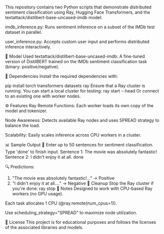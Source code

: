 This repository contains two Python scripts that demonstrate distributed sentiment classification using Ray, Hugging Face Transformers, and the textattack/distilbert-base-uncased-imdb model:

imdb_inference.py: Runs sentiment inference on a subset of the IMDb test dataset in parallel.

user_inference.py: Accepts custom user input and performs distributed inference interactively.

🧠 Model Used
textattack/distilbert-base-uncased-imdb: A fine-tuned version of DistilBERT trained on the IMDb sentiment classification task (binary: positive/negative).

🚀 Dependencies
Install the required dependencies with:

pip install torch transformers datasets ray
Ensure that a Ray cluster is running. You can start a local cluster for testing:
ray start --head
Or connect to an existing one with worker nodes.



⚙️ Features
Ray Remote Functions: Each worker loads its own copy of the model and tokenizer.

Node Awareness: Detects available Ray nodes and uses SPREAD strategy to balance the load.

Scalability: Easily scales inference across CPU workers in a cluster.

📊 Sample Output
📝 Enter up to 50 sentences for sentiment classification. Type 'done' to finish input.
Sentence 1: The movie was absolutely fantastic!
Sentence 2: I didn't enjoy it at all.
done

🔍 Predictions:
 1. "The movie was absolutely fantastic!..." → Positive
 2. "I didn't enjoy it at all...." → Negative
🧹 Cleanup
Stop the Ray cluster if you're done:
ray stop
📌 Notes
Designed to work with CPU-based Ray workers (no GPU usage).

Each task allocates 1 CPU (@ray.remote(num_cpus=1)).

Use scheduling_strategy="SPREAD" to maximize node utilization.

📄 License
This project is for educational purposes and follows the licenses of the associated libraries and models.
